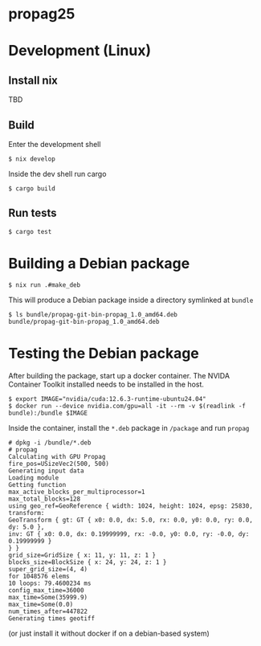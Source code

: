 # propag25


# Development (Linux)

## Install nix

TBD

## Build

Enter the development shell

```console
$ nix develop
```

Inside the dev shell run cargo

```console
$ cargo build
```

## Run tests

```console
$ cargo test
```

# Building a Debian package

```console
$ nix run .#make_deb
```

This will produce a Debian package inside a directory symlinked at `bundle`

```console
$ ls bundle/propag-git-bin-propag_1.0_amd64.deb 
bundle/propag-git-bin-propag_1.0_amd64.deb
```

# Testing the Debian package

After building the package, start up a docker container. The NVIDA Container
Toolkit installed needs to be installed in the host.

```console
$ export IMAGE="nvidia/cuda:12.6.3-runtime-ubuntu24.04"
$ docker run --device nvidia.com/gpu=all -it --rm -v $(readlink -f bundle):/bundle $IMAGE
```

Inside the container, install the `*.deb` package in `/package` and run `propag`

```console
# dpkg -i /bundle/*.deb
# propag
Calculating with GPU Propag
fire_pos=USizeVec2(500, 500)
Generating input data
Loading module
Getting function
max_active_blocks_per_multiprocessor=1
max_total_blocks=128
using geo_ref=GeoReference { width: 1024, height: 1024, epsg: 25830, transform:
GeoTransform { gt: GT { x0: 0.0, dx: 5.0, rx: 0.0, y0: 0.0, ry: 0.0, dy: 5.0 },
inv: GT { x0: 0.0, dx: 0.19999999, rx: -0.0, y0: 0.0, ry: -0.0, dy: 0.19999999 }
} }
grid_size=GridSize { x: 11, y: 11, z: 1 }
blocks_size=BlockSize { x: 24, y: 24, z: 1 }
super_grid_size=(4, 4)
for 1048576 elems
10 loops: 79.4600234 ms
config_max_time=36000
max_time=Some(35999.9)
max_time=Some(0.0)
num_times_after=447822
Generating times geotiff
```

(or just install it without docker if on a debian-based system)
